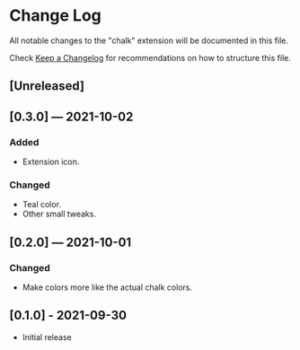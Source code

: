 # Change Log

All notable changes to the "chalk" extension will be documented in this file.

Check [Keep a Changelog](http://keepachangelog.com/) for recommendations on how to structure this file.

## [Unreleased]

## [0.3.0] — 2021-10-02

### Added

- Extension icon.

### Changed

- Teal color.
- Other small tweaks.

## [0.2.0] — 2021-10-01

### Changed

- Make colors more like the actual chalk colors.

## [0.1.0] - 2021-09-30

- Initial release
